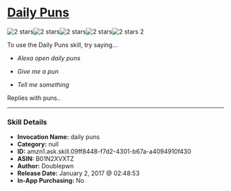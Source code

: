 # [Daily Puns](http://alexa.amazon.com/#skills/amzn1.ask.skill.09ff8448-f7d2-4301-b67a-a4094910f430)
![2 stars](../../images/ic_star_black_18dp_1x.png)![2 stars](../../images/ic_star_black_18dp_1x.png)![2 stars](../../images/ic_star_border_black_18dp_1x.png)![2 stars](../../images/ic_star_border_black_18dp_1x.png)![2 stars](../../images/ic_star_border_black_18dp_1x.png) 2

To use the Daily Puns skill, try saying...

* *Alexa open daily puns*

* *Give me a pun*

* *Tell me something*

Replies with puns..

***

### Skill Details

* **Invocation Name:** daily puns
* **Category:** null
* **ID:** amzn1.ask.skill.09ff8448-f7d2-4301-b67a-a4094910f430
* **ASIN:** B01N2XVXTZ
* **Author:** Doublepwn
* **Release Date:** January 2, 2017 @ 02:48:53
* **In-App Purchasing:** No
